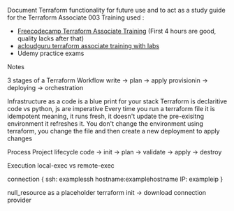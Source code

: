 Document Terraform functionality for future use and to act as a study guide for the Terraform Associate 003
Training used :
- [Freecodecamp Terraform Associate Training](https://www.youtube.com/watch?v=SPcwo0Gq9T8) (First 4 hours are good, quality lacks after that)
- [acloudguru terraform associate training with labs](https://learn.acloud.guru/course/hashicorp-certified-terraform-associate-1/dashboard)
- Udemy practice exams

Notes

3 stages of a Terraform Workflow 
write -> plan -> apply
provisionin -> deploying -> orchestration

Infrastructure as a code is a blue print for your stack
Terraform is declaritive code vs python, js are imperative
Every time you run a terraform file it is idempotent meaning, it runs fresh, it doesn't update the pre-exisitng environment it refreshes it.
You don't change the environment using terraform, you change the file and then create a new deployment to apply changes 

Process
Project lifecycle
code -> init -> plan -> validate -> apply -> destroy

Execution
local-exec vs remote-exec

connection {
  ssh: examplessh
  hostname:examplehostname
  IP: exampleip
}

null_resource as a placeholder
terraform init -> download connection provider
